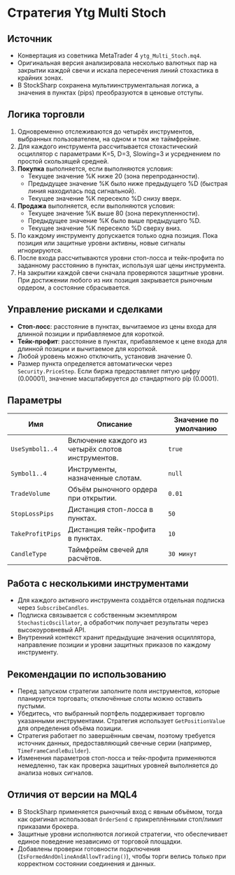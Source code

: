 # Стратегия Ytg Multi Stoch

## Источник
- Конвертация из советника MetaTrader 4 `ytg_Multi_Stoch.mq4`.
- Оригинальная версия анализировала несколько валютных пар на закрытии каждой свечи и искала пересечения линий стохастика в крайних зонах.
- В StockSharp сохранена мультиинструментальная логика, а значения в пунктах (pips) преобразуются в ценовые отступы.

## Логика торговли
1. Одновременно отслеживаются до четырёх инструментов, выбранных пользователем, на одном и том же таймфрейме.
2. Для каждого инструмента рассчитывается стохастический осциллятор с параметрами K=5, D=3, Slowing=3 и усреднением по простой скользящей средней.
3. **Покупка** выполняется, если выполняются условия:
   - Текущее значение %K ниже 20 (зона перепроданности).
   - Предыдущее значение %K было ниже предыдущего %D (быстрая линия находилась под сигнальной).
   - Текущее значение %K пересекло %D снизу вверх.
4. **Продажа** выполняется, если выполняются условия:
   - Текущее значение %K выше 80 (зона перекупленности).
   - Предыдущее значение %K было выше предыдущего %D.
   - Текущее значение %K пересекло %D сверху вниз.
5. По каждому инструменту допускается только одна позиция. Пока позиция или защитные уровни активны, новые сигналы игнорируются.
6. После входа рассчитываются уровни стоп-лосса и тейк-профита по заданному расстоянию в пунктах, используя шаг цены инструмента.
7. На закрытии каждой свечи сначала проверяются защитные уровни. При достижении любого из них позиция закрывается рыночным ордером, а состояние сбрасывается.

## Управление рисками и сделками
- **Стоп-лосс**: расстояние в пунктах, вычитаемое из цены входа для длинной позиции и прибавляемое для короткой.
- **Тейк-профит**: расстояние в пунктах, прибавляемое к цене входа для длинной позиции и вычитаемое для короткой.
- Любой уровень можно отключить, установив значение 0.
- Размер пункта определяется автоматически через `Security.PriceStep`. Если биржа предоставляет пятую цифру (0.00001), значение масштабируется до стандартного pip (0.0001).

## Параметры
| Имя | Описание | Значение по умолчанию |
| --- | --- | --- |
| `UseSymbol1..4` | Включение каждого из четырёх слотов инструментов. | `true` |
| `Symbol1..4` | Инструменты, назначенные слотам. | `null` |
| `TradeVolume` | Объём рыночного ордера при открытии. | `0.01` |
| `StopLossPips` | Дистанция стоп-лосса в пунктах. | `50` |
| `TakeProfitPips` | Дистанция тейк-профита в пунктах. | `10` |
| `CandleType` | Таймфрейм свечей для расчётов. | `30 минут` |

## Работа с несколькими инструментами
- Для каждого активного инструмента создаётся отдельная подписка через `SubscribeCandles`.
- Подписка связывается с собственным экземпляром `StochasticOscillator`, а обработчик получает результаты через высокоуровневый API.
- Внутренний контекст хранит предыдущие значения осциллятора, направление позиции и уровни защитных приказов по каждому инструменту.

## Рекомендации по использованию
- Перед запуском стратегии заполните поля инструментов, которые планируется торговать; отключённые слоты можно оставить пустыми.
- Убедитесь, что выбранный портфель поддерживает торговлю указанными инструментами. Стратегия использует `GetPositionValue` для определения объёма позиции.
- Стратегия работает по завершённым свечам, поэтому требуется источник данных, предоставляющий свечные серии (например, `TimeFrameCandleBuilder`).
- Изменения параметров стоп-лосса и тейк-профита применяются немедленно, так как проверка защитных уровней выполняется до анализа новых сигналов.

## Отличия от версии на MQL4
- В StockSharp применяется рыночный вход с явным объёмом, тогда как оригинал использовал `OrderSend` с прикреплёнными стоп/лимит приказами брокера.
- Защитные уровни исполняются логикой стратегии, что обеспечивает единое поведение независимо от торговой площадки.
- Добавлены проверки готовности подключения (`IsFormedAndOnlineAndAllowTrading()`), чтобы торги велись только при корректном состоянии соединения и данных.
